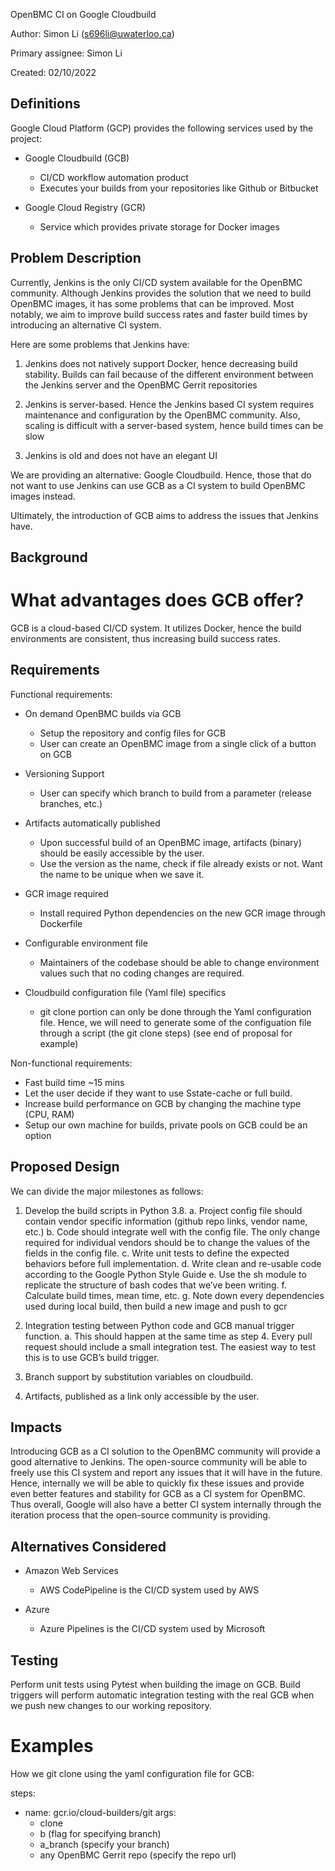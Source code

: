 
OpenBMC CI on Google Cloudbuild

Author:
  Simon Li (s696li@uwaterloo.ca)

Primary assignee:
  Simon Li

Created:
  02/10/2022

## Definitions

Google Cloud Platform (GCP) provides the following services used by the project:

- Google Cloudbuild (GCB)
  - CI/CD workflow automation product
  - Executes your builds from your repositories like Github or Bitbucket

- Google Cloud Registry (GCR)
  - Service which provides private storage for Docker images


## Problem Description

Currently, Jenkins is the only CI/CD system available for the OpenBMC
community. Although Jenkins provides the solution that we need to build
OpenBMC images, it has some problems that can be improved. Most notably, we aim
to improve build success rates and faster build times by introducing an 
alternative CI system.

Here are some problems that Jenkins have:

1. Jenkins does not natively support Docker, hence decreasing build stability.
Builds can fail because of the different environment between the Jenkins server
and the OpenBMC Gerrit repositories

2. Jenkins is server-based. Hence the Jenkins based CI system requires
maintenance and configuration by the OpenBMC community. Also, scaling is
difficult with a server-based system, hence build times can be slow

3. Jenkins is old and does not have an elegant UI

We are providing an alternative: Google Cloudbuild. Hence, those that do not 
want to use Jenkins can use GCB as a CI system to build OpenBMC
images instead.

Ultimately, the introduction of GCB aims to address the issues that Jenkins
have.

## Background

# What advantages does GCB offer?

GCB is a cloud-based CI/CD system. It utilizes Docker, hence the build
environments are consistent, thus increasing build success rates. 

## Requirements


Functional requirements:

- On demand OpenBMC builds via GCB
  - Setup the repository and config files for GCB
  - User can create an OpenBMC image from a single click of a button on GCB

- Versioning Support
  - User can specify which branch to build from a parameter
  (release branches, etc.)

- Artifacts automatically published
  - Upon successful build of an OpenBMC image, artifacts (binary) should be
  easily accessible by the user.
  - Use the version as the name, check if file already exists or not.
  Want the name to be unique  when we save it.

- GCR image required
  - Install required Python dependencies on the new GCR image through Dockerfile

- Configurable environment file
  - Maintainers of the codebase should be able to change environment values such
  that no coding changes are required.

- Cloudbuild configuration file (Yaml file) specifics
  - git clone portion can only be done through the Yaml configuration file.
  Hence, we will need to generate some of the configuation file through a
  script (the git clone steps) (see end of proposal for example)

Non-functional requirements:
- Fast build time ~15 mins
- Let the user decide if they want to use Sstate-cache or full build.
- Increase build performance on GCB by changing the machine type (CPU, RAM)
- Setup our own machine for builds, private pools on GCB could be
an option


## Proposed Design

We can divide the major milestones as follows:

1. Develop the build scripts in Python 3.8.
  a. Project config file should contain vendor specific information
  (github repo links, vendor name, etc.)
  b. Code should integrate well with the config file. The only change required
  for individual vendors should be to change the values of the fields in
  the config file.
  c. Write unit tests to define the expected behaviors before full
  implementation.
  d. Write clean and re-usable code according to the Google Python Style Guide
  e. Use the sh module to replicate the structure of bash codes that
  we’ve been writing.
  f. Calculate build times, mean time, etc.
  g. Note down every dependencies used during local build, then build a
  new image and push to gcr

2. Integration testing between Python code and GCB manual trigger function.
  a. This should happen at the same time as step 4. Every pull request should
  include a small integration test. The easiest way to test this
  is to use GCB’s build trigger.

3. Branch support by substitution variables on cloudbuild.

4. Artifacts, published as a link only accessible by the user.


## Impacts
Introducing GCB as a CI solution to the OpenBMC community will provide a good
alternative to Jenkins. The open-source community will be able to freely use
this CI system and report any issues that it will have in the future. Hence,
internally we will be able to quickly fix these issues and provide even better
features and stability for GCB as a CI system for OpenBMC. Thus overall, Google
will also have a better CI system internally through the iteration process that 
the open-source community is providing.

## Alternatives Considered
- Amazon Web Services
  - AWS CodePipeline is the CI/CD system used by AWS

- Azure
  - Azure Pipelines is the CI/CD system used by Microsoft

## Testing
Perform unit tests using Pytest when building the image on GCB.
Build triggers will perform automatic integration testing with
the real GCB when we push new changes to our working repository.

# Examples

How we git clone using the yaml configuration file for GCB:

steps:
  - name: gcr.io/cloud-builders/git
    args:
      - clone
      - b (flag for specifying branch)
      - a_branch (specify your branch)
      - any OpenBMC Gerrit repo (specify the repo url)

